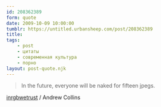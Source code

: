 ```yaml
---
id: 208362389
form: quote
date: 2009-10-09 10:00:00
tumblr: https://untitled.urbansheep.com/post/208362389
title: 
tags:
    - post
    - цитаты
    - современная культура
    - порно
layout: post-quote.njk
---
```


<blockquote>
In the future, everyone will be naked for fifteen jpegs.
</blockquote>

<a href="http://twitter.com/inrgbwetrust/status/4599734243">inrgbwetrust</a> / Andrew Collins
